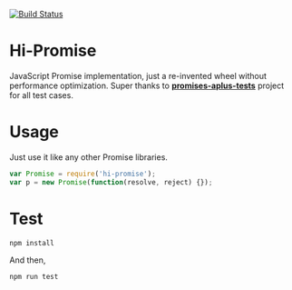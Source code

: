 <a href="https://circleci.com/gh/ele828/hi-promise/tree/master"><img src="https://circleci.com/gh/ele828/hi-promise/tree/master.png" alt="Build Status"></a>
# Hi-Promise
JavaScript Promise implementation, just a re-invented wheel without performance optimization.
Super thanks to [**promises-aplus-tests**](https://github.com/promises-aplus/promises-tests) project for all test cases.

# Usage
Just use it like any other Promise libraries.

```javascript
var Promise = require('hi-promise');
var p = new Promise(function(resolve, reject) {});
```

# Test
```npm install```

And then,

```npm run test```
